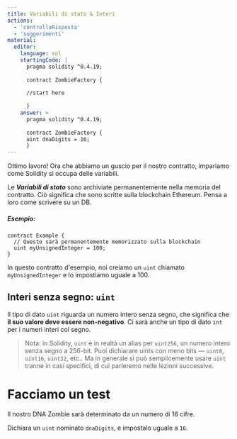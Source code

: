 ```yaml
---
title: Variabili di stato & Interi
actions:
  - 'controllaRisposta'
  - 'suggerimenti'
material:
  editor:
    language: sol
    startingCode: |
      pragma solidity ^0.4.19;
      
      contract ZombieFactory {
      
      //start here
      
      }
    answer: >
      pragma solidity ^0.4.19;
      
      contract ZombieFactory {
      uint dnaDigits = 16;
      }
---
```

Ottimo lavoro! Ora che abbiamo un guscio per il nostro contratto, impariamo come Solidity si occupa delle variabili.

Le ***Variabili di stato*** sono archiviate permanentemente nella memoria del contratto. Ciò significa che sono scritte sulla blockchain Ethereum. Pensa a loro come scrivere su un DB.

##### Esempio:

    contract Example {
      // Questo sarà permanentemente memorizzato sulla blockchain
      uint myUnsignedInteger = 100;
    }
    

In questo contratto d'esempio, noi creiamo un `uint` chiamato `myUnsignedInteger` e lo impostiamo uguale a 100.

## Interi senza segno: `uint`

Il tipo di dato `uint` riguarda un numero intero senza segno, che significa che **il suo valore deve essere non-negativo**. Ci sarà anche un tipo di dato `int` per i numeri interi col segno.

> Nota: in Solidity, `uint` è in realtà un alias per `uint256`, un numero intero senza segno a 256-bit. Puoi dichiarare uints con meno bits — `uint8`, `uint16`, `uint32`, etc.. Ma in generale si può semplicemente usare `uint` tranne in casi specifici, di cui parleremo nelle lezioni successive.

# Facciamo un test

Il nostro DNA Zombie sarà determinato da un numero di 16 cifre.

Dichiara un `uint` nominato `dnaDigits`, e impostalo uguale a `16`.